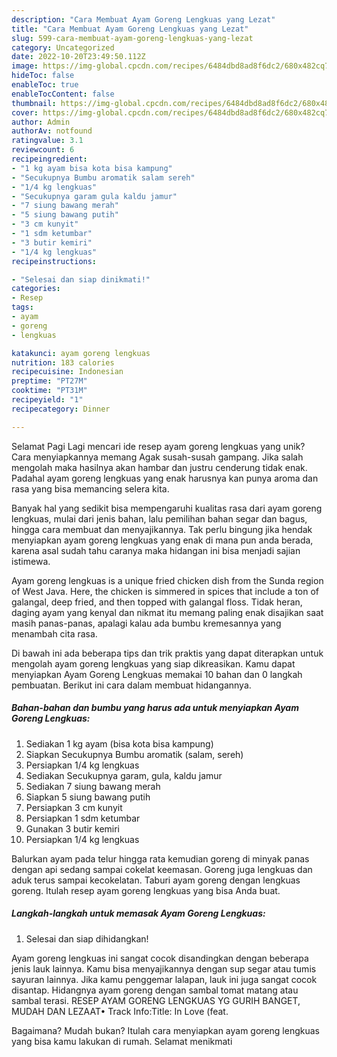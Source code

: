 ```yaml
---
description: "Cara Membuat Ayam Goreng Lengkuas yang Lezat"
title: "Cara Membuat Ayam Goreng Lengkuas yang Lezat"
slug: 599-cara-membuat-ayam-goreng-lengkuas-yang-lezat
category: Uncategorized
date: 2022-10-20T23:49:50.112Z
image: https://img-global.cpcdn.com/recipes/6484dbd8ad8f6dc2/680x482cq70/ayam-goreng-lengkuas-foto-resep-utama.jpg
hideToc: false
enableToc: true
enableTocContent: false
thumbnail: https://img-global.cpcdn.com/recipes/6484dbd8ad8f6dc2/680x482cq70/ayam-goreng-lengkuas-foto-resep-utama.jpg
cover: https://img-global.cpcdn.com/recipes/6484dbd8ad8f6dc2/680x482cq70/ayam-goreng-lengkuas-foto-resep-utama.jpg
author: Admin
authorAv: notfound
ratingvalue: 3.1
reviewcount: 6
recipeingredient:
- "1 kg ayam bisa kota bisa kampung"
- "Secukupnya Bumbu aromatik salam sereh"
- "1/4 kg lengkuas"
- "Secukupnya garam gula kaldu jamur"
- "7 siung bawang merah"
- "5 siung bawang putih"
- "3 cm kunyit"
- "1 sdm ketumbar"
- "3 butir kemiri"
- "1/4 kg lengkuas"
recipeinstructions:

- "Selesai dan siap dinikmati!"
categories:
- Resep
tags:
- ayam
- goreng
- lengkuas

katakunci: ayam goreng lengkuas 
nutrition: 183 calories
recipecuisine: Indonesian
preptime: "PT27M"
cooktime: "PT31M"
recipeyield: "1"
recipecategory: Dinner

---
```



Selamat Pagi Lagi mencari ide resep ayam goreng lengkuas yang unik? Cara menyiapkannya memang Agak susah-susah gampang. Jika salah mengolah maka hasilnya akan hambar dan justru cenderung tidak enak. Padahal ayam goreng lengkuas yang enak harusnya kan punya aroma dan rasa yang bisa memancing selera kita.


Banyak hal yang sedikit bisa mempengaruhi kualitas rasa dari ayam goreng lengkuas, mulai dari jenis bahan, lalu pemilihan bahan segar dan bagus, hingga cara membuat dan menyajikannya. Tak perlu bingung jika hendak menyiapkan ayam goreng lengkuas yang enak di mana pun anda berada, karena asal sudah tahu caranya maka hidangan ini bisa menjadi sajian istimewa.

Ayam goreng lengkuas is a unique fried chicken dish from the Sunda region of West Java. Here, the chicken is simmered in spices that include a ton of galangal, deep fried, and then topped with galangal floss. Tidak heran, daging ayam yang kenyal dan nikmat itu memang paling enak disajikan saat masih panas-panas, apalagi kalau ada bumbu kremesannya yang menambah cita rasa.


Di bawah ini ada beberapa tips dan trik praktis yang dapat diterapkan untuk mengolah ayam goreng lengkuas yang siap dikreasikan. Kamu dapat menyiapkan Ayam Goreng Lengkuas memakai 10 bahan dan 0 langkah pembuatan. Berikut ini cara dalam membuat hidangannya.

<!--inarticleads1-->

##### Bahan-bahan dan bumbu yang harus ada untuk menyiapkan Ayam Goreng Lengkuas:

1. Sediakan 1 kg ayam (bisa kota bisa kampung)
1. Siapkan Secukupnya Bumbu aromatik (salam, sereh)
1. Persiapkan 1/4 kg lengkuas
1. Sediakan Secukupnya garam, gula, kaldu jamur
1. Sediakan 7 siung bawang merah
1. Siapkan 5 siung bawang putih
1. Persiapkan 3 cm kunyit
1. Persiapkan 1 sdm ketumbar
1. Gunakan 3 butir kemiri
1. Persiapkan 1/4 kg lengkuas


Balurkan ayam pada telur hingga rata kemudian goreng di minyak panas dengan api sedang sampai cokelat keemasan. Goreng juga lengkuas dan aduk terus sampai kecokelatan. Taburi ayam goreng dengan lengkuas goreng. Itulah resep ayam goreng lengkuas yang bisa Anda buat. 

<!--inarticleads2-->

##### Langkah-langkah untuk memasak Ayam Goreng Lengkuas:


1. Selesai dan siap dihidangkan!

Ayam goreng lengkuas ini sangat cocok disandingkan dengan beberapa jenis lauk lainnya. Kamu bisa menyajikannya dengan sup segar atau tumis sayuran lainnya. Jika kamu penggemar lalapan, lauk ini juga sangat cocok disantap. Hidangnya ayam goreng dengan sambal tomat matang atau sambal terasi. RESEP AYAM GORENG LENGKUAS YG GURIH BANGET, MUDAH DAN LEZAAT• Track Info:Title: In Love (feat. 

Bagaimana? Mudah bukan? Itulah cara menyiapkan ayam goreng lengkuas yang bisa kamu lakukan di rumah. Selamat menikmati

